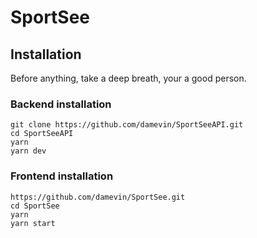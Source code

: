 # SportSee

## Installation

Before anything, take a deep breath, your a good person.

### Backend installation

```
git clone https://github.com/damevin/SportSeeAPI.git
cd SportSeeAPI
yarn
yarn dev
```

### Frontend installation

```
https://github.com/damevin/SportSee.git
cd SportSee
yarn
yarn start
```
